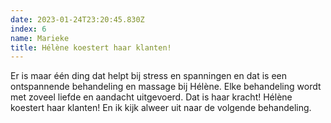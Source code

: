 ```yaml
---
date: 2023-01-24T23:20:45.830Z
index: 6
name: Marieke
title: Hélène koestert haar klanten!
---
```

Er is maar één ding dat helpt bij stress en spanningen en dat is een ontspannende behandeling en massage bij Hélène. Elke behandeling wordt met zoveel liefde en aandacht uitgevoerd. Dat is haar kracht! Hélène koestert haar klanten! En ik kijk alweer uit naar de volgende behandeling.